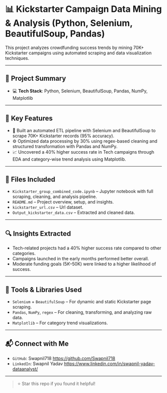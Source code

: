 # 📊 Kickstarter Campaign Data Mining & Analysis (Python, Selenium, BeautifulSoup, Pandas)

This project analyzes crowdfunding success trends by mining 70K+ Kickstarter campaigns using automated scraping and data visualization techniques.

---

## 🚀 Project Summary

- 💻 **Tech Stack**: Python, Selenium, BeautifulSoup, Pandas, NumPy, Matplotlib

---

## 📌 Key Features

- 🧠 Built an automated ETL pipeline with Selenium and BeautifulSoup to scrape 70K+ Kickstarter records (95% accuracy).
- ⚙️ Optimized data processing by 30% using regex-based cleaning and structured transformation with Pandas and NumPy.
- 📈 Uncovered a 40% higher success rate in Tech campaigns through EDA and category-wise trend analysis using Matplotlib.

---

## 📂 Files Included

- `Kickstarter_group_combined_code.ipynb` – Jupyter notebook with full scraping, cleaning, and analysis pipeline.
- `README.md` – Project overview, setup, and insights.
- `kickstarter_url.csv` – Url dataset.
- `Output_kickstarter_data.csv` – Extracted and cleaned data.
---

## 🔍 Insights Extracted

- Tech-related projects had a 40% higher success rate compared to other categories.
- Campaigns launched in the early months performed better overall.
- Moderate funding goals ($5K–$50K) were linked to a higher likelihood of success.

---

## 🧰 Tools & Libraries Used

- `Selenium` + `BeautifulSoup` – For dynamic and static Kickstarter page scraping.
- `Pandas`, `NumPy`, `regex` – For cleaning, transforming, and analyzing raw data.
- `Matplotlib` – For category trend visualizations.

---

## 📬 Connect with Me

- `GitHub`: Swapnil718 https://github.com/Swapnil718
- `LinkedIn`: Swapnil Yadav https://www.linkedin.com/in/swapnil-yadav-dataanalyst/

---

> ⭐ Star this repo if you found it helpful!
